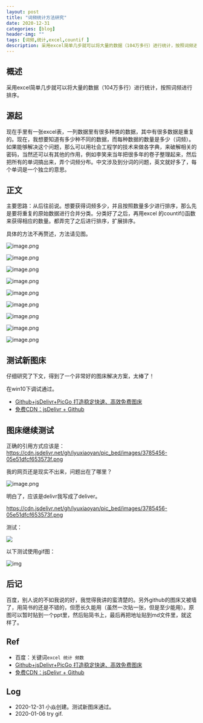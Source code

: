 ```yaml
---
layout: post
title: "词频统计方法研究"
date: 2020-12-31
categories: [blog]
header-img: ""
tags: [词频,统计,excel,countif ]
description: 采用excel简单几步就可以将大量的数据（104万多行）进行统计，按照词频进行排序。
---
```


## 概述

采用excel简单几步就可以将大量的数据（104万多行）进行统计，按照词频进行排序。

## 源起

现在手里有一张excel表，一列数据里有很多种类的数据，其中有很多数据是重复的。现在，我想要知道有多少种不同的数据，而每种数据的数量是多少（词频）。如果能够解决这个问题，那么可以用社会工程学的技术来做各字典，来破解相关的密码，当然还可以有其他的作用，例如李笑来当年把很多年的卷子整理起来，然后把所有的单词搞出来，弄个词频分布。中文涉及到分词的问题，英文就好多了，每个单词是一个独立的意思。

## 正文

主要思路：从后往前说。想要获得词频多少，并且按照数量多少进行排序，那么先是要将重复的原始数据进行合并分类。分类好了之后，再用excel 的countif()函数来获得相应的数量。都弄完了之后进行排序，扩展排序。

具体的方法不再赘述，方法请见图。

![image.png](https://cdn.jsdelivr.net/gh/iyuxiaoyan/pic_bed/images/3785456-abcd0e51ec377467.png)

![image.png](https://cdn.jsdelivr.net/gh/iyuxiaoyan/pic_bed/images/3785456-55d0c74fd34e5607.png)

![image.png](https://cdn.jsdelivr.net/gh/iyuxiaoyan/pic_bed/images/3785456-93b79e2cfd447698.png)

![image.png](https://cdn.jsdelivr.net/gh/iyuxiaoyan/pic_bed/images/3785456-b38ca47b4896ed7d.png)

![image.png](https://cdn.jsdelivr.net/gh/iyuxiaoyan/pic_bed/images/3785456-05e51dfcf653573f.png)

![image.png](https://cdn.jsdelivr.net/gh/iyuxiaoyan/pic_bed/images/3785456-abdb39f8871af0a6.png)

![image.png](https://cdn.jsdelivr.net/gh/iyuxiaoyan/pic_bed/images/3785456-50a1122bc187ba69.png)

![image.png](https://cdn.jsdelivr.net/gh/iyuxiaoyan/pic_bed/images/3785456-38442c11e68ccc4f.png)

![image.png](https://cdn.jsdelivr.net/gh/iyuxiaoyan/pic_bed/images/3785456-9a23c577bbb3279d.png)

## 测试新图床

仔细研究了下文，得到了一个非常好的图床解决方案，太棒了！

在win10下调试通过。

-   [Github+jsDelivr+PicGo 打造稳定快速、高效免费图床](https://www.itrhx.com/2019/08/01/A27-image-hosting/)
-   [免费CDN：jsDelivr + Github](https://www.itrhx.com/2019/02/10/A18-free-cdn/)

## 图床继续测试

正确的引用方式应该是：https://cdn.jsdelivr.net/gh/iyuxiaoyan/pic_bed/images/3785456-05e51dfcf653573f.png

我的网页还是现实不出来，问题出在了哪里？

![image.png](https://cdn.jsdeliver.net/gh/iyuxiaoyan/pic_bed/images/3785456-05e51dfcf653573f.png)

明白了，应该是delivr我写成了deliver。

https://cdn.jsdelivr.net/gh/iyuxiaoyan/pic_bed/images/3785456-05e51dfcf653573f.png

测试：

![](https://cdn.jsdelivr.net/gh/iyuxiaoyan/pic_bed/images/3785456-05e51dfcf653573f.png)

以下测试使用gif图：

![img](https://cdn.jsdelivr.net/gh/iyuxiaoyan/pic_bed/images/20210106150357.gif)

## 后记

百度，别人说的不如我说的好，我觉得我讲的蛮清楚的。另外github的图床又被墙了，用简书的还是不错的，但愿长久能用（虽然一次贴一张，但是至少能用）。原图可以暂时贴到一个ppt里，然后贴简书上，最后再把地址贴到md文件里，就这样了。

## Ref

- 百度：关键词`excel 统计 频数`
- [Github+jsDelivr+PicGo 打造稳定快速、高效免费图床](https://www.itrhx.com/2019/08/01/A27-image-hosting/)
- [免费CDN：jsDelivr + Github](https://www.itrhx.com/2019/02/10/A18-free-cdn/)

## Log

- 2020-12-31 小焱创建。测试新图床通过。
- 2020-01-06  try gif.